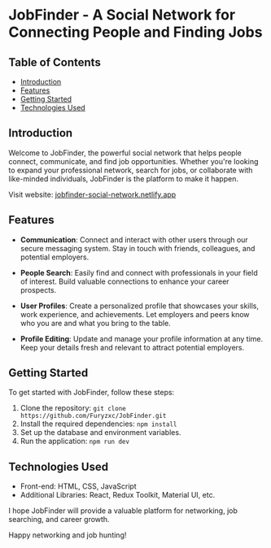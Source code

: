 # JobFinder - A Social Network for Connecting People and Finding Jobs

## Table of Contents
- [Introduction](#introduction)
- [Features](#features)
- [Getting Started](#getting-started)
- [Technologies Used](#technologies-used)

## Introduction

Welcome to JobFinder, the powerful social network that helps people connect, communicate, and find job opportunities. Whether you're looking to expand your professional network, search for jobs, or collaborate with like-minded individuals, JobFinder is the platform to make it happen.

Visit website: [jobfinder-social-network.netlify.app](jobfinder-social-network.netlify.app)

## Features

- **Communication**: Connect and interact with other users through our secure messaging system. Stay in touch with friends, colleagues, and potential employers.

- **People Search**: Easily find and connect with professionals in your field of interest. Build valuable connections to enhance your career prospects.

- **User Profiles**: Create a personalized profile that showcases your skills, work experience, and achievements. Let employers and peers know who you are and what you bring to the table.

- **Profile Editing**: Update and manage your profile information at any time. Keep your details fresh and relevant to attract potential employers.

## Getting Started

To get started with JobFinder, follow these steps:

1. Clone the repository: `git clone https://github.com/Furyzxc/JobFinder.git`
2. Install the required dependencies: `npm install`
3. Set up the database and environment variables.
4. Run the application: `npm run dev`

## Technologies Used

- Front-end: HTML, CSS, JavaScript
- Additional Libraries: React, Redux Toolkit, Material UI, etc.




I hope JobFinder will provide a valuable platform for networking, job searching, and career growth.

Happy networking and job hunting!
